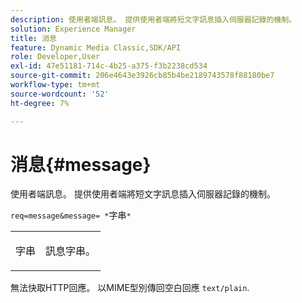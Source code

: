 ```yaml
---
description: 使用者端訊息。 提供使用者端將短文字訊息插入伺服器記錄的機制。
solution: Experience Manager
title: 消息
feature: Dynamic Media Classic,SDK/API
role: Developer,User
exl-id: 47e51181-714c-4b25-a375-f3b2238cd534
source-git-commit: 206e4643e3926cb85b4be2189743578f88180be7
workflow-type: tm+mt
source-wordcount: '52'
ht-degree: 7%

---
```


# 消息{#message}

使用者端訊息。 提供使用者端將短文字訊息插入伺服器記錄的機制。

`req=message&message= *`字串`*`

<table id="simpletable_9AF29AA336C4447BBC2FD4A7D43ED91B"> 
 <tr class="strow"> 
  <td class="stentry"> <p><span class="varname"> 字串</span> </p> </td> 
  <td class="stentry"> <p>訊息字串。 </p></td> 
 </tr> 
</table>

無法快取HTTP回應。 以MIME型別傳回空白回應 `text/plain`.
